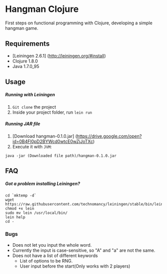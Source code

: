 # Hangman Clojure
First steps on functional programming with Clojure, developing a simple hangman game.

## Requirements
* [Leiningen 2.6.1] (http://leiningen.org/#install)
* Clojure 1.8.0
* Java 1.7.0_95

## Usage

##### Running with Leiningen
1. `Git clone` the project
2. Inside your project folder, run `lein run`

##### Running JAR file
1. [Download hangman-0.1.0.jar] (https://drive.google.com/open?id=0B4Fl0pD2BYWcd0wtcE0wZjJoTXc)
2. Execute it with `JVM`:
```
java -jar (Downloaded file path)/hangman-0.1.0.jar
```

## FAQ
##### Got a problem installing Leiningen?
```
cd `mktemp -d`
wget https://raw.githubusercontent.com/technomancy/leiningen/stable/bin/lein
chmod +x lein
sudo mv lein /usr/local/bin/
lein help
cd -
```

### Bugs
* Does not let you input the whole word.
* Currently the input is case-sensitive, so "A" and "a" are not the same.
* Does not have a list of different keywords
  * List of options to be RNG.
  * User input before the start(Only works with 2 players)


